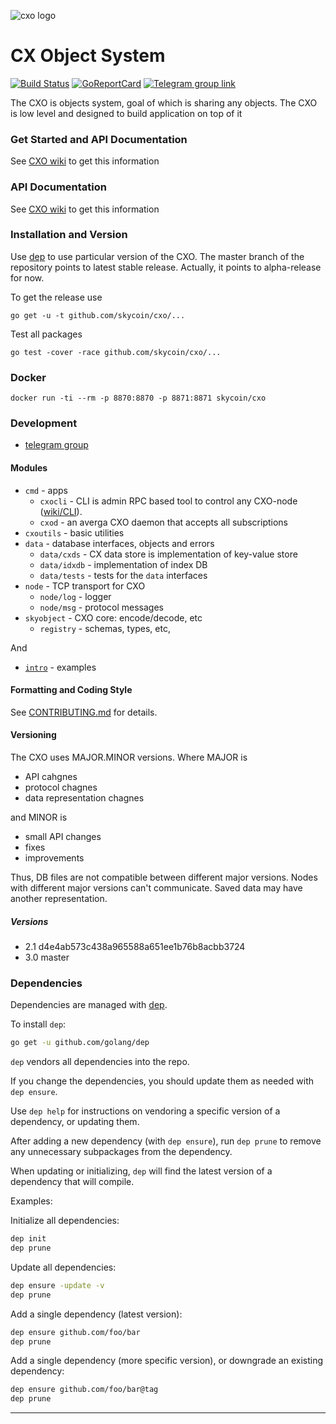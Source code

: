 ![cxo logo](https://user-images.githubusercontent.com/26845312/32426759-2a7c367c-c282-11e7-87bc-9f0a936046af.png)

CX Object System
================

[![Build Status](https://travis-ci.org/skycoin/cxo.svg)](https://travis-ci.org/skycoin/cxo)
[![GoReportCard](https://goreportcard.com/badge/skycoin/cxo)](https://goreportcard.com/report/skycoin/cxo)
[![Telegram group link](telegram-group.svg)](https://t.me/joinchat/B_ax-A6oCR9eQuAPiJtvaw)

The CXO is objects system, goal of which is sharing any objects. The CXO
is low level and designed to build application on top of it

### Get Started and API Documentation

See [CXO wiki](https://github.com/skycoin/cxo/wiki/Get-Started) to get this information

### API Documentation

See [CXO wiki](https://github.com/skycoin/cxo/wiki) to get this information

### Installation and Version

Use [dep](https://github.com/golang/dep) to use particular version of the
CXO. The master branch of the repository points to latest stable release.
Actually, it points to alpha-release for now.

To get the release use
```
go get -u -t github.com/skycoin/cxo/...
```
Test all packages
```
go test -cover -race github.com/skycoin/cxo/...
```

### Docker

```
docker run -ti --rm -p 8870:8870 -p 8871:8871 skycoin/cxo
```


### Development

- [telegram group](https://t.me/joinchat/B_ax-A6oCR9eQuAPiJtvaw)

#### Modules

- `cmd` - apps
  - `cxocli` - CLI is admin RPC based tool to control any CXO-node
    ([wiki/CLI](https://github.com/skycoin/cxo/wiki/CLI)).
  - `cxod` - an averga CXO daemon that accepts all subscriptions
- `cxoutils` - basic utilities
- `data` - database interfaces, objects and errors
  - `data/cxds` - CX data store is implementation of key-value store
  - `data/idxdb` - implementation of index DB
  - `data/tests` - tests for the `data` interfaces
- `node` - TCP transport for CXO
  - `node/log` - logger
  - `node/msg` - protocol messages
- `skyobject` - CXO core: encode/decode, etc
  - `registry` - schemas, types, etc,

And

- [`intro`](./intro) - examples


#### Formatting and Coding Style

See [CONTRIBUTING.md](CONTRIBUTING.md) for details.

#### Versioning

The CXO uses MAJOR.MINOR versions. Where MAJOR is
- API cahgnes
- protocol chagnes
- data representation chagnes

and MINOR is
- small API changes
- fixes
- improvements

Thus, DB files are not compatible between different major versions. Nodes
with different major versions can't communicate. Saved data may have another
representation.

##### Versions

- 2.1 d4e4ab573c438a965588a651ee1b76b8acbb3724
- 3.0 master

### Dependencies

Dependencies are managed with [dep](https://github.com/golang/dep).

To install `dep`:

```sh
go get -u github.com/golang/dep
```

`dep` vendors all dependencies into the repo.

If you change the dependencies, you should update them as needed with
`dep ensure`.

Use `dep help` for instructions on vendoring a specific version of a dependency,
or updating them.

After adding a new dependency (with `dep ensure`), run `dep prune` to remove any
unnecessary subpackages from the dependency.

When updating or initializing, `dep` will find the latest version of a
dependency that will compile.

Examples:

Initialize all dependencies:

```sh
dep init
dep prune
```

Update all dependencies:

```sh
dep ensure -update -v
dep prune
```

Add a single dependency (latest version):

```sh
dep ensure github.com/foo/bar
dep prune
```

Add a single dependency (more specific version), or downgrade an existing
dependency:

```sh
dep ensure github.com/foo/bar@tag
dep prune
```


---
